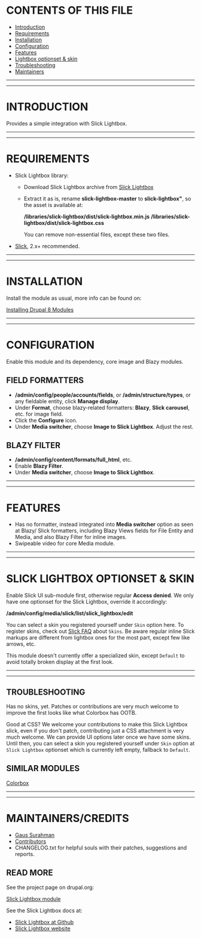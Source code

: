 
# <a name="top"> </a>CONTENTS OF THIS FILE

 * [Introduction](#introduction)
 * [Requirements](#requirements)
 * [Installation](#installation)
 * [Configuration](#configuration)
 * [Features](#features)
 * [Lightbox optionset & skin](#optionset)
 * [Troubleshooting](#troubleshooting)
 * [Maintainers](#maintainers)

***
***
# <a name="introduction"></a>INTRODUCTION

Provides a simple integration with Slick Lightbox.

***
***
# <a name="requirements"> </a>REQUIREMENTS
* Slick Lightbox library:
  + Download Slick Lightbox archive from
    [Slick Lightbox](https://github.com/mreq/slick-lightbox)
  + Extract it as is, rename **slick-lightbox-master** to **slick-lightbox"**,
    so the asset is available at:

    **/libraries/slick-lightbox/dist/slick-lightbox.min.js**
    **/libraries/slick-lightbox/dist/slick-lightbox.css**

    You can remove non-essential files, except these two files.

* [Slick](https://drupal.org/project/slick), 2.x+ recommended.


***
***
# <a name="installation"> </a>INSTALLATION
Install the module as usual, more info can be found on:

[Installing Drupal 8 Modules](https://drupal.org/node/1897420)


***
***
# <a name="configuration"> </a>CONFIGURATION
Enable this module and its dependency, core image and Blazy modules.

## FIELD FORMATTERS
* **/admin/config/people/accounts/fields**, or **/admin/structure/types**,
  or any fieldable entity, click **Manage display**.
* Under **Format**, choose blazy-related formatters:
  **Blazy**, **Slick carousel**, etc. for image field.
* Click the **Configure** icon.
* Under **Media switcher**, choose **Image to Slick Lightbox**. Adjust the rest.

## BLAZY FILTER
* **/admin/config/content/formats/full_html**, etc.
* Enable **Blazy Filter**.
* Under **Media switcher**, choose **Image to Slick Lightbox**.


***
***
# <a name="features"></a>FEATURES
* Has no formatter, instead integrated into **Media switcher** option as seen at
  Blazy/ Slick formatters, including Blazy Views fields for File Entity and
  Media, and also Blazy Filter for inline images.
* Swipeable video for core Media module.


***
***
# <a name="optionset"></a>SLICK LIGHTBOX OPTIONSET & SKIN
Enable Slick UI sub-module first, otherwise regular **Access denied**.
We only have one optionset for the Slick Lightbox, override it accordingly:

**/admin/config/media/slick/list/slick_lightbox/edit**

You can select a skin you registered yourself under `Skin` option here. To
register skins, check out [Slick FAQ](/admin/help/slick_ui#faq) about `Skins`.
Be aware regular inline Slick markups are different from lightbox ones for the
most part, except few like arrows, etc.

This module doesn't currently offer a specialized skin, except `Default` to
avoid totally broken display at the first look.

***
***
## <a name="troubleshooting"></a>TROUBLESHOOTING
Has no skins, yet. Patches or contributions are very much welcome to improve the
first looks like what Colorbox has OOTB.

Good at CSS? We welcome your contributions to make this Slick Lightbox slick,
even if you don't patch, contributing just a CSS attachment is very much
welcome. We can provide UI options later once we have some skins. Until then,
you can select a skin you registered yourself under `Skin` option at `Slick
Lightbox` optionset which is currently left empty, fallback to `Default`.


## SIMILAR MODULES
[Colorbox](https://drupal.org/project/colorbox)


***
***
# <a name="maintainers"> </a>MAINTAINERS/CREDITS
* [Gaus Surahman](https://drupal.org/user/159062)
* [Contributors](https://www.drupal.org/node/2547553/committers)
* CHANGELOG.txt for helpful souls with their patches, suggestions and reports.


## READ MORE
See the project page on drupal.org:

[Slick Lightbox module](http://drupal.org/project/slick_lightbox)

See the Slick Lightbox docs at:

* [Slick Lightbox at Github](https://github.com/mreq/slick-lightbox)
* [Slick Lightbox website](http://mreq.github.io/slick-lightbox/)
